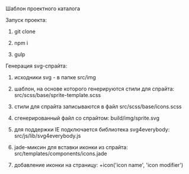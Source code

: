 Шаблон проектного каталога

Запуск проекта:

1) git clone

2) npm i

3) gulp


Генерация svg-спрайта:

1) исходники svg - в папке src/img

2) шаблон, на основе которого генерируются стили для спрайта: src/scss/base/sprite-template.scss

3) стили для спрайта записываются в файл src/scss/base/icons.scss

4) сгенерированный файл со спрайтом: build/img/sprite.svg

5) для поддержки IE подключается библиотека svg4everybody: src/js/lib/svg4everybody.js

6) jade-миксин для вставки иконки из спрайта: src/templates/components/icons.jade

7) добавление иконки на страницу: +icon('icon name', 'icon modifier')